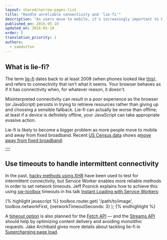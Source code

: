 ```yaml
---
layout: shared/narrow-pages-list
title: "Handle unreliable connectivity and 'lie-fi'"
description: "As users move to mobile, it's increasingly important to handle unreliable connectivity — especially when the browser behaves as if it ha connectivity when, for whatever reason, it doesn't. Some new techniques can help."
published_on: 2016-05-10
updated_on: 2016-05-10
order: 5
translation_priority: 1
authors:
  - samdutton
---
```


## What is lie-fi?

<p class="intro">The term <a href="http://www.urbandictionary.com/define.php?term=lie-fi">lie-fi</a> dates back to at least 2008 (when phones looked like <a href="https://www.mobilegazette.com/2008-phones-wallchart.htm" title="Images of phones from 2008">this</a>), and refers to connectivity that isn't what it seems. Your browser behaves as if it has connectivity when, for whatever reason, it doesn't.</p>

Misinterpreted connectivity can result in a poor experience as the browser (or JavaScript) persists in trying to retrieve resources rather than giving up and choosing a sensible fallback. Lie-fi can actually be worse than offline; at least if a device is definitely offline, your JavaScript can take appropriate evasive action.

Lie-fi is likely to become a bigger problem as more people move to mobile and away from fixed broadband. Recent [US Census data](https://www.ntia.doc.gov/blog/2016/evolving-technologies-change-nature-internet-use) shows a[move away from fixed broadband](https://www.washingtonpost.com/news/the-switch/wp/2016/04/18/new-data-americans-are-abandoning-wired-home-internet/):

<table>
<tr><td></td></tr>
</table>

## Use timeouts to handle intermittent connectivity

In the past, [hacky methods using XHR](http://stackoverflow.com/questions/189430/detect-that-the-internet-connection-is-offline) have been used to test for intermittent connectivity, but Service Worker enables more reliable methods in order to set network timeouts. Jeff Posnick explains how to achieve this using [sw-toolbox](https://github.com/GoogleChrome/sw-toolbox) timeouts in his talk [Instant Loading with Service Workers](https://youtu.be/jCKZDTtUA2A?t=19m58s):

{% highlight javascript %}
toolbox.router.get(
  '/path/to/image',
  toolbox.networkFirst,
  {networkTimeoutSeconds: 3}
);
{% endhighlight %}

A [timeout option](https://github.com/whatwg/fetch/issues/20) is also planned for the [Fetch API](https://developer.mozilla.org/en-US/docs/Web/API/GlobalFetch/fetch) — and the [Streams API](https://www.w3.org/TR/streams-api/) should help by optimizing content delivery and avoiding monolithic requests. Jake Archibald gives more details about tackling lie-fi in [Supercharging page load](https://youtu.be/d5_6yHixpsQ?t=6m42s).

